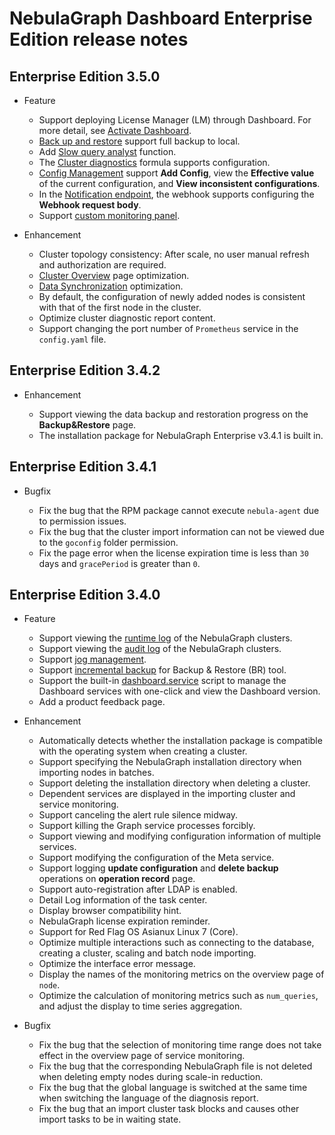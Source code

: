 # NebulaGraph Dashboard Enterprise Edition release notes

## Enterprise Edition 3.5.0

- Feature

  - Support deploying License Manager (LM) through Dashboard. For more detail, see [Activate Dashboard](../../nebula-dashboard-ent/3.connect-dashboard.md).
  - [Back up and restore](../../nebula-dashboard-ent/4.cluster-operator/operator/backup-and-restore.md) support full backup to local.
  - Add [Slow query analyst](../../nebula-dashboard-ent/4.cluster-operator/analysis-diagnosis/slow-query-analyst.md) function.
  - The [Cluster diagnostics](../../nebula-dashboard-ent/4.cluster-operator/cluster-information/cluster-diagnosis.md) formula supports configuration.
  - [Config Management](../../nebula-dashboard-ent/4.cluster-operator/operator/config-management.md) support **Add Config**, view the **Effective value** of the current configuration, and **View inconsistent configurations**.
  - In the [Notification endpoint](../../nebula-dashboard-ent/system-settings/notification-endpoint.md), the webhook supports configuring the **Webhook request body**.
  - Support [custom monitoring panel](../../nebula-dashboard-ent/4.cluster-operator/2.monitor.md).


- Enhancement

  - Cluster topology consistency: After scale, no user manual refresh and authorization are required.
  - [Cluster Overview](../../nebula-dashboard-ent/4.cluster-operator/1.overview.md) page optimization.
  - [Data Synchronization](../../nebula-dashboard-ent/4.cluster-operator/7.data-synchronization.md) optimization.
  - By default, the configuration of newly added nodes is consistent with that of the first node in the cluster.
  - Optimize cluster diagnostic report content.
  - Support changing the port number of `Prometheus` service in the `config.yaml` file.


## Enterprise Edition 3.4.2

- Enhancement

  - Support viewing the data backup and restoration progress on the **Backup&Restore** page.
  - The installation package for NebulaGraph Enterprise v3.4.1 is built in.

## Enterprise Edition 3.4.1

- Bugfix

  - Fix the bug that the RPM package cannot execute `nebula-agent` due to permission issues.
  - Fix the bug that the cluster import information can not be viewed due to the `goconfig` folder permission.
  - Fix the page error when the license expiration time is less than `30` days and `gracePeriod` is greater than `0`.

## Enterprise Edition 3.4.0

- Feature
  - Support viewing the [runtime log](../../nebula-dashboard-ent/4.cluster-operator/cluster-information/runtime-log.md) of the NebulaGraph clusters.
  - Support viewing the [audit log](../../nebula-dashboard-ent/4.cluster-operator/cluster-information/audit-log.md) of the NebulaGraph clusters.
  - Support [jog management](../../nebula-dashboard-ent/4.cluster-operator/cluster-information/job-management.md).
  - Support [incremental backup](../../nebula-dashboard-ent/4.cluster-operator/operator/backup-and-restore.md) for Backup & Restore (BR) tool.
  - Support the built-in [dashboard.service](../../nebula-dashboard-ent/2.deploy-connect-dashboard-ent.md) script to manage the Dashboard services with one-click and view the Dashboard version.
  - Add a product feedback page.

- Enhancement

  - Automatically detects whether the installation package is compatible with the operating system when creating a cluster.
  - Support specifying the NebulaGraph installation directory when importing nodes in batches.
  - Support deleting the installation directory when deleting a cluster.
  - Dependent services are displayed in the importing cluster and service monitoring.
  - Support canceling the alert rule silence midway.
  - Support killing the Graph service processes forcibly.
  - Support viewing and modifying configuration information of multiple services.
  - Support modifying the configuration of the Meta service.
  - Support logging **update configuration** and **delete backup** operations on **operation record** page.
  - Support auto-registration after LDAP is enabled.
  - Detail Log information of the task center.
  - Display browser compatibility hint.
  - NebulaGraph license expiration reminder.
  - Support for Red Flag OS Asianux Linux 7 (Core).
  - Optimize multiple interactions such as connecting to the database, creating a cluster, scaling and batch node importing.
  - Optimize the interface error message.
  - Display the names of the monitoring metrics on the overview page of `node`.
  - Optimize the calculation of monitoring metrics such as `num_queries`, and adjust the display to time series aggregation.

- Bugfix

  - Fix the bug that the selection of monitoring time range does not take effect in the overview page of service monitoring.
  - Fix the bug that the corresponding NebulaGraph file is not deleted when deleting empty nodes during scale-in reduction.
  - Fix the bug that the global language is switched at the same time when switching the language of the diagnosis report.
  - Fix the bug that an import cluster task blocks and causes other import tasks to be in waiting state.
